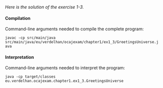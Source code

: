 *Here is the solution of the exercise 1-3.*

#### Compilation

Command-line arguments needed to compile the complete program:

`javac -cp src/main/java src/main/java/eu/verdelhan/ocajexam/chapter1/ex1_3/GreetingsUniverse.java`

#### Interpretation

Command-line arguments needed to interpret the program:

`java -cp target/classes eu.verdelhan.ocajexam.chapter1.ex1_3.GreetingsUniverse`
